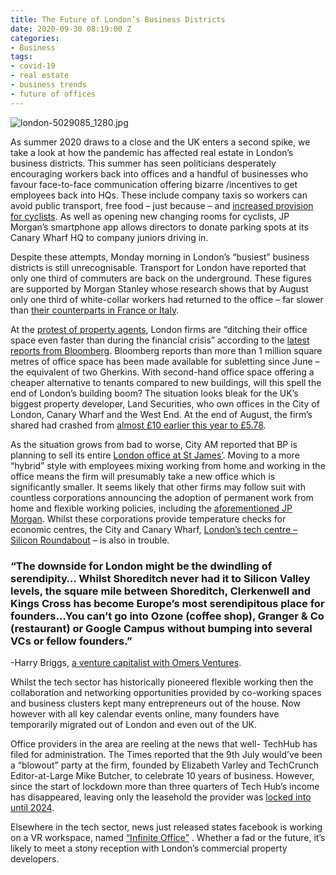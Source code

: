 ```yaml
---
title: The Future of London’s Business Districts
date: 2020-09-30 08:19:00 Z
categories:
- Business
tags:
- covid-19
- real estate
- business trends
- future of offices
---
```


![london-5029085_1280.jpg](/uploads/london-5029085_1280.jpg)

As summer 2020 draws to a close and the UK enters a second spike, we take a look at how the pandemic has affected real estate in London’s business districts. This summer has seen politicians desperately encouraging workers back into offices and a handful of businesses who favour face-to-face communication offering bizarre /incentives to get employees back into HQs. These include company taxis so workers can avoid public transport, free food – just because – and [increased provision for cyclists](https://www.wired.co.uk/article/companies-coronavirus-back-to-office-incentives). As well as opening new changing rooms for cyclists, JP Morgan’s smartphone app allows directors to donate parking spots at its Canary Wharf HQ to company juniors driving in. 

Despite these attempts, Monday morning in London’s “busiest” business districts is still unrecognisable.  Transport for London have reported that only one third of commuters are back on the underground. These figures are supported by Morgan Stanley whose research shows that by August only one third of white-collar workers had returned to the office – far slower than [their counterparts in France or Italy](https://metro.co.uk/2020/09/17/work-from-home-here-to-stay-uk-employment-office-jobs-13278630/).
 
At the [protest of property agents](https://dailybusinessgroup.co.uk/2020/09/savills-agent-questions-knee-jerk-cuts-in-office-space/), London firms are “ditching their office space even faster than during the financial crisis” according to the [latest reports from Bloomberg](https://www.bloomberg.com/news/articles/2020-09-16/london-firms-are-dumping-office-space-as-workers-resist-return). Bloomberg reports than more than 1 million square metres of office space has been made available for subletting since June – the equivalent of two Gherkins. With second-hand office space offering a cheaper alternative to tenants compared to new buildings, will this spell the end of London’s building boom? The situation looks bleak for the UK’s biggest property developer, Land Securities, who own offices in the City of London, Canary Wharf and the West End. At the end of August, the firm’s shared had crashed from [almost £10 earlier this year to £5.78](https://www.thisismoney.co.uk/money/markets/article-8677325/US-vultures-circling-Britains-stricken-office-owners.html). 

As the situation grows from bad to worse, City AM reported that BP is planning to sell its entire [London office at St James’](https://www.cityam.com/bp-to-sell-london-headquarters-as-work-patterns-shift/).  Moving to a more “hybrid” style with employees mixing working from home and working in the office means the firm will presumably take a new office which is significantly smaller. It seems likely that other firms may follow suit with countless corporations announcing the adoption of permanent work from home and flexible working policies, including the [aforementioned JP Morgan](https://www.itproportal.com/news/jp-morgan-will-adopt-remote-working-on-a-permanent-basis/). 
Whilst these corporations provide temperature checks for economic centres, the City and Canary Wharf, [London’s tech centre – Silicon Roundabout](https://www.insiderlondon.com/london/educational-tours/silicon-roundabout-and-tech-city-tour/) – is also in trouble. 

### “The downside for London might be the dwindling of serendipity… Whilst Shoreditch never had it to Silicon Valley levels, the square mile between Shoreditch, Clerkenwell and Kings Cross has become Europe’s most serendipitous place for founders…You can’t go into Ozone (coffee shop), Granger & Co (restaurant) or Google Campus without bumping into several VCs or fellow founders.”
-Harry Briggs, [a venture capitalist with Omers Ventures](https://www.cnbc.com/2020/08/25/londons-tech-city-coronavirus.html).

Whilst the tech sector has historically pioneered flexible working then the collaboration and networking opportunities provided by co-working spaces and business clusters kept many entrepreneurs out of the house. Now however with all key calendar events online, many founders have temporarily migrated out of London and even out of the UK. 

Office providers in the area are reeling at the news that well- TechHub has filed for administration. The Times reported that the 9th July would’ve been a “blowout” party at the firm, founded by Elizabeth Varley and TechCrunch Editor-at-Large Mike Butcher, to celebrate 10 years of business. However, since the start of lockdown more than three quarters of Tech Hub’s income has disappeared, leaving only the leasehold the provider was [locked into until 2024](https://www.thetimes.co.uk/article/silicon-roundabouts-start-ups-lose-their-shine-zjx7tzz8g).

Elsewhere in the tech sector, news just released states facebook is working on a VR workspace, named [“Infinite Office”](https://techcrunch.com/2020/09/16/facebook-debuts-infinite-office-a-virtual-reality-office-space/?guccounter=1&guce_referrer=aHR0cHM6Ly93d3cuZ29vZ2xlLmNvLnVrLw&guce_referrer_sig=AQAAAG2uJYcck-0FDOmyehdc7jPTqTJCIJOpR4zsiCl31D9YLPNmuBrbIgRJMxRMD9C-UyMM6y_kT98q06yQKGcEed6o0NiFEKW-whdY8XJY4GdA86WlXlKBo9W3lB0NkP3lsPBaly5gCe_Q6CkLzHbhJp4l7FqSGgTw3Yxr7TViUqKZ) . Whether a fad or the future, it’s likely to meet a stony reception with London’s commercial property developers. 
